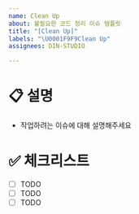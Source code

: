 ```yaml
---
name: Clean Up
about: 불필요한 코드 정리 이슈 템플릿
title: "[Clean Up]"
labels: "\U0001F9F9Clean Up"
assignees: DIN-STUDIO

---
```


# 📋 설명
- 작업하려는 이슈에 대해 설명해주세요

# ✅ 체크리스트
- [ ] TODO
- [ ] TODO
- [ ] TODO
